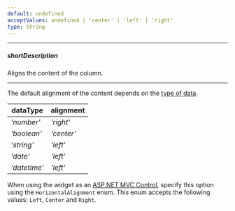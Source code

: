 ```yaml
---
default: undefined
acceptValues: undefined | 'center' | 'left' | 'right'
type: String
---
```

---
##### shortDescription
Aligns the content of the column.

---
The default alignment of the content depends on the [type of data](/api-reference/10%20UI%20Widgets/GridBase/1%20Configuration/columns/dataType.md '{basewidgetpath}/Configuration/columns/#dataType'). 

<div class="simple-table">
<table>
  <thead>
  <tr>
    <th>dataType</th>
    <th>alignment</th>
  </tr>
  </thead>
  <tbody>
  <tr>
    <td><i>'number'</i></td>
    <td><i>'right'</i></td>
  </tr>
  <tr>
    <td><i>'boolean'</i></td>
    <td><i>'center'</i></td>
  </tr>
  <tr>
    <td><i>'string'</i></td>
    <td><i>'left'</i></td>
  </tr>
  <tr>
    <td><i>'date'</i></td>
    <td><i>'left'</i></td>
  </tr>
  <tr>
    <td><i>'datetime'</i></td>
    <td><i>'left'</i></td>
  </tr>
  </tbody>
</table>
</div>

When using the widget as an [ASP.NET MVC Control](/concepts/35%20ASP.NET%20MVC%20Controls/20%20Fundamentals '/Documentation/Guide/ASP.NET_MVC_Controls/Fundamentals/'), specify this option using the `HorizontalAlignment` enum. This enum accepts the following values: `Left`, `Center` and `Right`.